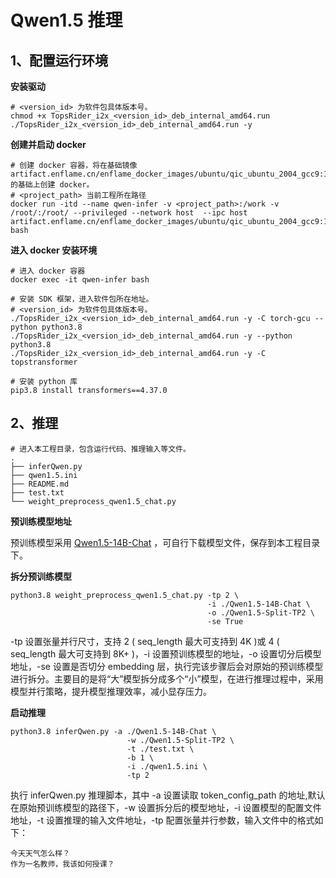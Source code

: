 # Qwen1.5 推理

## 1、配置运行环境

**安装驱动**

```
# <version_id> 为软件包具体版本号。
chmod +x TopsRider_i2x_<version_id>_deb_internal_amd64.run
./TopsRider_i2x_<version_id>_deb_internal_amd64.run -y
```

**创建并启动 docker**

```
# 创建 docker 容器，将在基础镜像 artifact.enflame.cn/enflame_docker_images/ubuntu/qic_ubuntu_2004_gcc9:1.4.4 的基础上创建 docker。
# <project_path> 当前工程所在路径
docker run -itd --name qwen-infer -v <project_path>:/work -v /root/:/root/ --privileged --network host  --ipc host artifact.enflame.cn/enflame_docker_images/ubuntu/qic_ubuntu_2004_gcc9:1.4.4 bash
```

**进入 docker 安装环境**

```
# 进入 docker 容器
docker exec -it qwen-infer bash

# 安装 SDK 框架，进入软件包所在地址。
# <version_id> 为软件包具体版本号。
./TopsRider_i2x_<version_id>_deb_internal_amd64.run -y -C torch-gcu --python python3.8
./TopsRider_i2x_<version_id>_deb_internal_amd64.run -y --python python3.8
./TopsRider_i2x_<version_id>_deb_internal_amd64.run -y -C topstransformer

# 安装 python 库
pip3.8 install transformers==4.37.0
```

## 2、推理

```
# 进入本工程目录，包含运行代码、推理输入等文件。
.
├── inferQwen.py
├── qwen1.5.ini
├── README.md
├── test.txt
└── weight_preprocess_qwen1.5_chat.py
```

**预训练模型地址**

预训练模型采用 [Qwen1.5-14B-Chat](https://www.modelscope.cn/models/qwen/Qwen1.5-14B-Chat/files) ，可自行下载模型文件，保存到本工程目录下。

**拆分预训练模型**

```
python3.8 weight_preprocess_qwen1.5_chat.py -tp 2 \
                                            -i ./Qwen1.5-14B-Chat \
                                            -o ./Qwen1.5-Split-TP2 \
                                            -se True
```
-tp 设置张量并行尺寸，支持 2 ( seq_length 最大可支持到 4K )或 4 ( seq_length 最大可支持到 8K+ )，-i 设置预训练模型的地址，-o 设置切分后模型地址，-se 设置是否切分 embedding 层，执行完该步骤后会对原始的预训练模型进行拆分。主要目的是将“大”模型拆分成多个“小”模型，在进行推理过程中，采用模型并行策略，提升模型推理效率，减小显存压力。

**启动推理**

```
python3.8 inferQwen.py -a ./Qwen1.5-14B-Chat \
                          -w ./Qwen1.5-Split-TP2 \
                          -t ./test.txt \
                          -b 1 \
                          -i ./qwen1.5.ini \
                          -tp 2
```
执行 inferQwen.py 推理脚本，其中 -a 设置读取 token_config_path 的地址,默认在原始预训练模型的路径下，-w 设置拆分后的模型地址，-i 设置模型的配置文件地址，-t 设置推理的输入文件地址，-tp 配置张量并行参数，输入文件中的格式如下：
```
今天天气怎么样？
作为一名教师，我该如何授课？
```